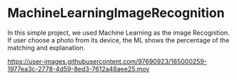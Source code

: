 # MachineLearningImageRecognition
In this simple project, we used Machine Learning as the image Recognition. If user choose a photo from its device, the ML shows the percentage of the matching and explanation.


https://user-images.githubusercontent.com/97690923/165000259-1977ea3c-2778-4d59-8ed3-7612a48aee25.mov

